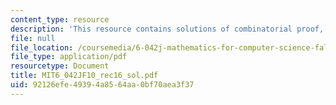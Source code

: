 ```yaml
---
content_type: resource
description: 'This resource contains solutions of combinatorial proof, more counting. '
file: null
file_location: /coursemedia/6-042j-mathematics-for-computer-science-fall-2010/92126efe49394a8564aa0bf70aea3f37_MIT6_042JF10_rec16_sol.pdf
file_type: application/pdf
resourcetype: Document
title: MIT6_042JF10_rec16_sol.pdf
uid: 92126efe-4939-4a85-64aa-0bf70aea3f37
---
```

